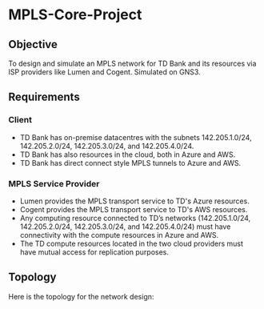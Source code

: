 # MPLS-Core-Project

## Objective
To design and simulate an MPLS network for TD Bank and its resources via ISP providers like Lumen and Cogent. Simulated on GNS3.

## Requirements
### Client
- TD Bank has on-premise datacentres with the subnets 142.205.1.0/24, 142.205.2.0/24, 142.205.3.0/24, and 142.205.4.0/24.  
- TD Bank has also resources in the cloud, both in Azure and AWS. 
- TD Bank has direct connect style MPLS tunnels to Azure and AWS.

### MPLS Service Provider
- Lumen provides the MPLS transport service to TD's Azure resources. 
- Cogent provides the MPLS transport service to TD's AWS resources. 
- Any computing resource connected to TD’s networks (142.205.1.0/24, 142.205.2.0/24, 142.205.3.0/24, and 142.205.4.0/24) must have connectivity with the compute resources in Azure and AWS.  
- The TD compute resources located in the two cloud providers must have mutual access for replication purposes.

## Topology
Here is the topology for the network design:
